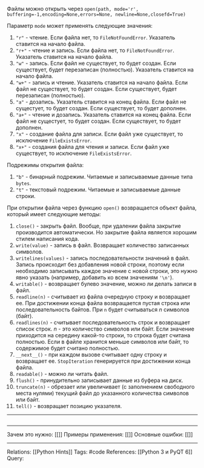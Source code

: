 Файлы можно открыть через `open(path, mode='r', buffering=-1,encoding=None,errors=None, newline=None,closefd=True)`

Параметр `mode` может применять следующие значения:
1. `"r"` - чтение. Если файла нет, то `FileNotFoundError`. Указатель ставится на начало файла. 
2. `"r+"` - чтение и запись. Если файла нет, то `FileNotFoundError`. Указатель ставится на начало файла. 
3. `"w"` - запись. Если файл не существует, то будет создан. Если существует, будет перезаписан (полностью). Указатель ставится на начало файла. 
4. `"w+"` - запись и чтение. Указатель ставится на начало файла. Если файл не существует, то будет создан. Если существует, будет перезаписан (полностью). 
5. `"a"` - дозапись. Указатель ставится на конец файла. Если файл не сущестует, то будет создан. Если существует, то будет дополнен.
6. `"a+"` - чтение и дозапись. Указатель ставится на конец файла. Если файл не сущестует, то будет создан. Если существует, то будет дополнен.
7. `"x"` - создание файла для записи. Если файл уже существует, то исключение `FileExistsError`. 
8. `"x+"` - создания файла для чтения и записи. Если файл уже существует, то исключение `FileExistsError`. 

Подрежимы открытия файла:
1. `"b"` - бинарный подрежим. Читаемые и записываемые данные типа `bytes`. 
2. `"t"` - текстовый подрежим. Читаемые и записываемые данные строки. 

При открытии файла через функцию `open()` возвращается объект файла, который имеет следующие методы:
1. `close()` - закрыть файл. Вообще, при удалении файла закрытие производится автоматически. Но закрытие файла является хорошим стилем написания кода. 
2. `write(value)` - запись в файл. Возвращает количество записанных символов. 
3. `writelines(values)` - запись последовательности значений в файл. Запись происходит без добавления новой строки, поэтому если необходимо записывать каждое значение с новой строки, это нужно явно указать (например, добавить ко всем значениям `'\n'`). 
4. `writable()` - возвращает булево значение, можно ли делать записи в файл. 
5. `readline(n)` - считывает из файла очередную строку и возвращает ее. При достижении конца файла возвращается пустая строка или последовательность байтов. При `n` будет считываться $n$ символов (байт). 
6. `readlines(n)` - считывает последовательность строк и возвращает список строк. $n$ - это количество символов или байт. Если значение приходится на середину какой-то строки, то строка будет считана полностью. Если в файле хранится меньше символов или байт, то содержимое будет считано полностью. 
7. `__next__()` - при каждом вызове считывает одну строку и возвращает ее. `StopIteration` генерируется при достижении конца файла. 
8. `readable()` - можно ли читать файл. 
9. `flush()` - принудительно записывает данные из буфера на диск. 
10. `truncate(n)` - обрезает или увеличивает (с заполнением свободного места нулями) текущий файл до указанного количества символов или байт. 
11. `tell()` - возвращает позицию указателя. 

___
```

```
___
Зачем это нужно: [[]] 
Примеры применения: [[]] 
Основные ошибки: [[]]
___
Relations: [[Python Hints]] 
Tags: #code
References: [[Python 3 и PyQT 6]] 
Query: 